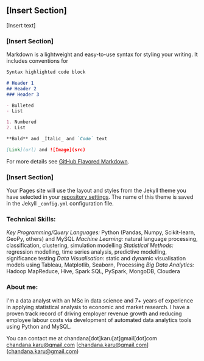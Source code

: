 ## [Insert Section]

[Insert text]

### [Insert Section]

Markdown is a lightweight and easy-to-use syntax for styling your writing. It includes conventions for

```markdown
Syntax highlighted code block

# Header 1
## Header 2
### Header 3

- Bulleted
- List

1. Numbered
2. List

**Bold** and _Italic_ and `Code` text

[Link](url) and ![Image](src)
```

For more details see [GitHub Flavored Markdown](https://guides.github.com/features/mastering-markdown/).

### [Insert Section]

Your Pages site will use the layout and styles from the Jekyll theme you have selected in your [repository settings](https://github.com/chandana-karunaratne/chandana-karunaratne.github.io/settings). The name of this theme is saved in the Jekyll `_config.yml` configuration file.

### Technical Skills:

*Key Programming/Query Languages:* Python (Pandas, Numpy, Scikit-learn, GeoPy, others) and MySQL
*Machine Learning:* natural language processing, classification, clustering, simulation modelling
*Statistical Methods:* regression modelling, time series analysis, predictive modelling, significance testing
*Data Visualisation:* static and dynamic visualisation models using Tableau, Matplotlib, Seaborn, Processing
*Big Data Analytics:* Hadoop MapReduce, Hive, Spark SQL, PySpark, MongoDB, Cloudera

### About me:
I'm a data analyst with an MSc in data science and 7+ years of experience in applying statistical analysis to economic and market research. I have a proven track record of driving employer revenue growth and reducing employee labour costs via development of automated data analytics tools using Python and MySQL.

You can contact me at chandana[dot]karu[at]gmail[dot]com
chandana.karu@gmail.com
[chandana.karu@gmail.com] (chandana.karu@gmail.com)

